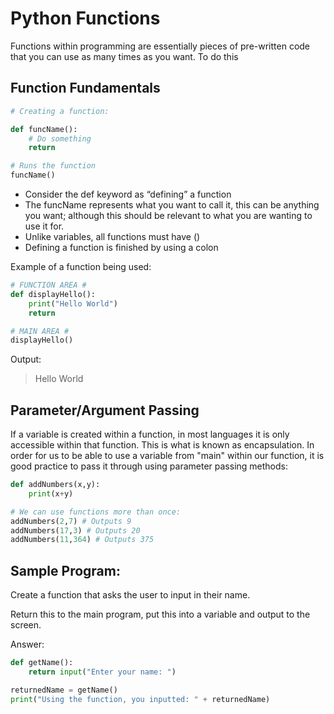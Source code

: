 # Python Functions
Functions within programming are essentially pieces of pre-written code that you can use as many times as you want. To do this

## Function Fundamentals
```python
# Creating a function:

def funcName():
    # Do something
    return

# Runs the function
funcName()
```

- Consider the def keyword as “defining” a function​
- The funcName represents what you want to call it, this can be anything you want; although this should be relevant to what you are wanting to use it for.​
- Unlike variables, all functions must have ()​
- Defining a function is finished by using a colon​

Example of a function being used:
```python
# FUNCTION AREA # 
def displayHello():
    print("Hello World")
    return

# MAIN AREA #
displayHello()
```

Output:
> Hello World

## Parameter/Argument Passing
If a variable is created within a function, in most languages it is only accessible within that function. This is what is known as encapsulation.
In order for us to be able to use a variable from "main" within our function, it is good practice to pass it through using parameter passing methods:

```python
def addNumbers(x,y):
    print(x+y)

# We can use functions more than once:
addNumbers(2,7) # Outputs 9
addNumbers(17,3) # Outputs 20
addNumbers(11,364) # Outputs 375
```

## Sample Program:
Create a function that asks the user to input in their name.​

Return this to the main program, put this into a variable and output to the screen.

Answer:
```python
def getName():
    return input("Enter your name: ")

returnedName = getName()
print("Using the function, you inputted: " + returnedName)
```